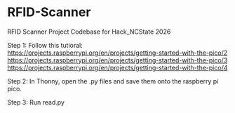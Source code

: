 # RFID-Scanner
RFID Scanner Project Codebase for Hack_NCState 2026

Step 1: Follow this tutioral: 
https://projects.raspberrypi.org/en/projects/getting-started-with-the-pico/2
https://projects.raspberrypi.org/en/projects/getting-started-with-the-pico/3
https://projects.raspberrypi.org/en/projects/getting-started-with-the-pico/4

Step 2: In Thonny, open the .py files and save them onto the raspberry pi pico. 

Step 3: Run read.py